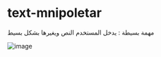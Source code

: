 # text-mnipoletar
مهمة بسيطة : يدخل المستخدم النص ويغيرها بشكل بسيط

![image](https://github.com/user-attachments/assets/2d6c6875-39d8-458a-8548-de8adbbf4e52)

